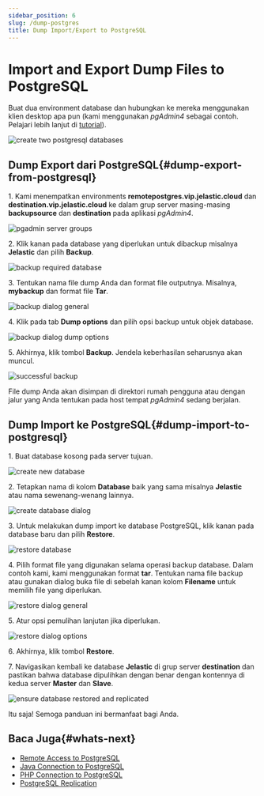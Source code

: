 ```yaml
---
sidebar_position: 6
slug: /dump-postgres
title: Dump Import/Export to PostgreSQL
---
```

# Import and Export Dump Files to PostgreSQL

Buat dua environment database dan hubungkan ke mereka menggunakan klien desktop apa pun (kami menggunakan _pgAdmin4_ sebagai contoh. Pelajari lebih lanjut di [tutorial](<https://docs.dewacloud.com/docs/remote-access-postgres>)).

![create two postgresql databases](#)

## Dump Export dari PostgreSQL{#dump-export-from-postgresql}

1\. Kami menempatkan environments **remotepostgres.vip.jelastic.cloud** dan **destination.vip.jelastic.cloud** ke dalam grup server masing-masing **backupsource** dan **destination** pada aplikasi _pgAdmin4_.

![pgadmin server groups](#)

2\. Klik kanan pada database yang diperlukan untuk dibackup misalnya **Jelastic** dan pilih **Backup**.

![backup required database](#)

3\. Tentukan nama file dump Anda dan format file outputnya. Misalnya, **mybackup** dan format file **Tar**.

![backup dialog general](#)

4\. Klik pada tab **Dump options** dan pilih opsi backup untuk objek database.

![backup dialog dump options](#)

5\. Akhirnya, klik tombol **Backup**. Jendela keberhasilan seharusnya akan muncul.

![successful backup](#)

File dump Anda akan disimpan di direktori rumah pengguna atau dengan jalur yang Anda tentukan pada host tempat _pgAdmin4_ sedang berjalan.

## Dump Import ke PostgreSQL{#dump-import-to-postgresql}

1\. Buat database kosong pada server tujuan.

![create new database](#)

2\. Tetapkan nama di kolom **Database** baik yang sama misalnya **Jelastic** atau nama sewenang-wenang lainnya.

![create database dialog](#)

3\. Untuk melakukan dump import ke database PostgreSQL, klik kanan pada database baru dan pilih **Restore**.

![restore database](#)

4\. Pilih format file yang digunakan selama operasi backup database. Dalam contoh kami, kami menggunakan format **tar**. Tentukan nama file backup atau gunakan dialog buka file di sebelah kanan kolom **Filename** untuk memilih file yang diperlukan.

![restore dialog general](#)

5\. Atur opsi pemulihan lanjutan jika diperlukan.

![restore dialog options](#)

6\. Akhirnya, klik tombol **Restore**.

7\. Navigasikan kembali ke database **Jelastic** di grup server **destination** dan pastikan bahwa database dipulihkan dengan benar dengan kontennya di kedua server **Master** dan **Slave**.

![ensure database restored and replicated](#)

Itu saja! Semoga panduan ini bermanfaat bagi Anda.

## Baca Juga{#whats-next}

  * [Remote Access to PostgreSQL](<https://docs.dewacloud.com/docs/remote-access-postgres>)
  * [Java Connection to PostgreSQL](<https://docs.dewacloud.com/docs/connection-to-postgresql>)
  * [PHP Connection to PostgreSQL](<https://docs.dewacloud.com/docs/connection-to-postgresql-for-php>)
  * [PostgreSQL Replication](<https://docs.dewacloud.com/docs/postgresql-database-replication>)